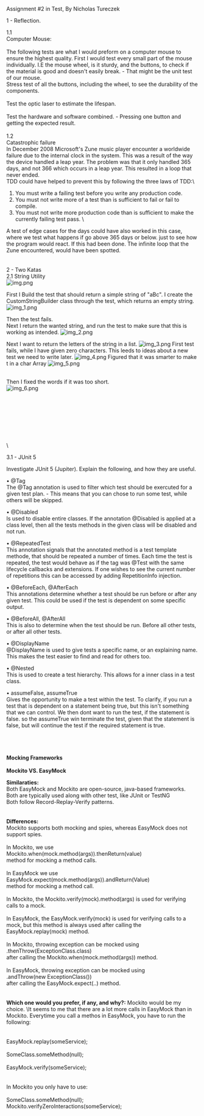 Assignment #2 in Test, By Nicholas Tureczek

1 - Reflection.
 
1.1\
Computer Mouse:\
\
The following tests are what I would preform on a computer mouse to ensure the highest quality.
First I would test every small part of the mouse individually. I.E the mouse wheel, is it sturdy, and the buttons, to check if the material is
good and doesn't easily break. - That might be the unit test of our mouse.\
Stress test of all the buttons, including the wheel, to see the durability of the components.
\
\
Test the optic laser to estimate the lifespan.\
\
Test the hardware and software combined. - Pressing one button and getting the expected result.
\
\
1.2\
Catastrophic failure\
In December 2008 Microsoft's Zune music player encounter a worldwide failure due to the internal clock in the system.
This was a result of the way the device handled a leap year. The problem was that it only handled 365 days, and not 366 which occurs
in a leap year. This resulted in a loop that never ended.\
TDD could have helped to prevent this by following the three laws of TDD:\
1. You must write a failing test before you write any production code.
2. You must not write more of a test than is sufficient to fail or fail to compile.
3. You must not write more production code than is sufficient to make the currently failing test pass.
\

A test of edge cases for the days could have also worked in this case, where we test what happens if 
go above 365 days or below. just to see how the program would react. If this had been done. The infinite 
loop that the Zune encountered, would have been spotted.\
\
\
2 - Two Katas\
2.1 String Utility\
![img.png](img.png)


First I Build the test that should return a simple string of "aBc". I create the CustomStringBuilder class through the test, which returns an empty string.
![img_1.png](img_1.png)

Then the test fails.\
Next I return the wanted string, and run the test to make sure that this is working as intended.
![img_2.png](img_2.png)

Next I want to return the letters of the string in a list.
![img_3.png](img_3.png)
First test fails, while I have given zero characters. This leeds to ideas about a new test we need to write later.
![img_4.png](img_4.png)
Figured that it was smarter to make t in a char Array 
![img_5.png](img_5.png)

\
Then I fixed the words if it was too short.
\
![img_6.png](img_6.png)

\
\
\
\
\
\
\
\

3.1 - JUnit 5

Investigate JUnit 5 (Jupiter). Explain the following, and how they are useful.

• @Tag\
The @Tag annotation is used to filter which test should be exercuted for a given test plan. - This means that you can chose to run some test, while others will be skipped.

• @Disabled\
Is used to disable entire classes. If the annotation @Disabled is applied at a class level, then all the tests methods 
in the given class will be disabled and not run.

• @RepeatedTest\
This annotation signals that the annotated method is a test template methode, that should be repeated a number of times. 
Each time the test is repeated, the test would behave as if the tag was @Test with the same lifecycle callbacks and extensions.
If one wishes to see the current number of repetitions this can be accessed by adding RepetitionInfo injection.

• @BeforeEach, @AfterEach\
This annotations determine whether a test should be run before or after any given test. This could be used if the test is dependent on some specific output.

• @BeforeAll, @AfterAll\
This is also to determine when the test should be run. Before all other tests, or after all other tests.


• @DisplayName\
@DisplayName is used to give tests a specific name, or an explaining name. This makes the test easier to find and read for others too.


• @Nested\
This is used to create a test hierarchy. This allows for a inner class in a test class.


• assumeFalse, assumeTrue\
Gives the opportunity to make a test within the test. To clarify, if you run a test that is dependent on a statement being true, but this isn't something that we can control.
We then dont want to run the test, if the statement is false. so the assumeTrue win terminate the test, given that the statement is false, but will continue the test if the required statement is true.
\
\
\
\
\
**Mocking Frameworks**\
\
**Mockito VS. EasyMock**

**Similaraties:**\
Both EasyMock and Mockito are open-source, java-based frameworks.
Both are typically used along with other test, like JUnit or TestNG\
Both follow Record-Replay-Verify patterns.
\
\
\
**Differences:**\
Mockito supports both mocking and spies, whereas EasyMock does not support spies.\
\
In Mockito, we use \
Mockito.when(mock.method(args)).thenReturn(value) \
method for mocking a method calls.
\
\
In EasyMock we use \
EasyMock.expect(mock.method(args)).andReturn(Value) \
method for mocking a method call.\
\
In Mockito, the Mockito.verify(mock).method(args) is used for verifying calls to a mock.\
\
In EasyMock, the EasyMock.verify(mock) is used for verifying calls to a mock, but this method is always used after
calling the EasyMock.replay(mock) method.\
\
In Mockito, throwing exception can be mocked using \
.thenThrow(ExceptionClass.class)\
after calling the Mockito.when(mock.method(args)) method.\
\
In EasyMock, throwing exception can be mocked using \
.andThrow(new ExceptionClass()) \
after calling the EasyMock.expect(..) method.
\
\
\
**Which one would you prefer, if any, and why?:**
Mockito would be my choice.
\It seems to me that there are a lot more calls in EasyMock than in Mockito.
Everytime you call a methos in EasyMock, you have to run the following:\
\
\
EasyMock.replay(someService);\
\
SomeClass.someMethod(null);\
\
EasyMock.verify(someService);\
\
\
In Mockito you only have to use:\
\
SomeClass.someMethod(null);
\
Mockito.verifyZeroInteractions(someService);

